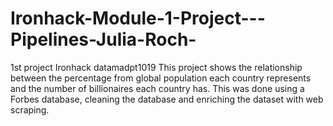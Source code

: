 # Ironhack-Module-1-Project---Pipelines-Julia-Roch-
1st project Ironhack datamadpt1019
This project shows the relationship between the percentage from global population each country represents and the number of billionaires each country has. This was done using a Forbes database, cleaning the database and enriching the dataset with web scraping.
